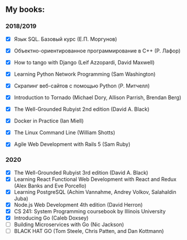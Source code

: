 ## My books:

### 2018/2019
- [x] Язык SQL. Базовый курс (Е.П. Моргунов)
- [x] Объектно-ориентированное программирование в С++ (Р. Лафор)
- [x] How to tango with Django (Leif Azzopardi, David Maxwell)
- [x] Learning Python Network Programming (Sam Washington)
- [x] Скрапинг веб-сайтов с помощью Python (Р. Митчелл)
- [x] Introduction to Tornado (Michael Dory, Allison Parrish, Brendan Berg)
- [x] The Well-Grounded Rubyist 2nd edition (David A. Black)
- [x] Docker in Practice (Ian Miell)
- [x] The Linux Command Line (William Shotts)
- [x] Agile Web Development with Rails 5 (Sam Ruby)


### 2020
- [x] The Well-Grounded Rubyist 3rd edition (David A. Black)
- [x] Learning React Functional Web Development with React and Redux (Alex Banks and Eve Porcello)
- [x] Learning PostgreSQL (Achim Vannahme, Andrey Volkov, Salahaldin Juba)
- [x] Node.js Web Development 4th edition (David Herron)
- [x] CS 241: System Programming coursebook by Illinois University 
- [x] Introducing Go (Caleb Doxsey)
- [ ] Building Microservices with Go (Nic Jackson)
- [ ] BLACK HAT GO (Tom Steele, Chris Patten, and Dan Kottmann)
